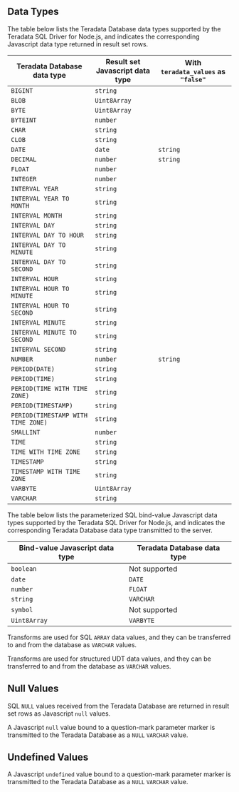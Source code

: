 ## Data Types

The table below lists the Teradata Database data types supported by the Teradata SQL Driver for Node.js, and indicates the corresponding Javascript data type returned in result set rows.

Teradata Database data type        | Result set Javascript data type   | With `teradata_values` as `"false"`
---------------------------------- | --------------------------------- | ---
`BIGINT`                           | `string`                          |
`BLOB`                             | `Uint8Array`                      |
`BYTE`                             | `Uint8Array`                      |
`BYTEINT`                          | `number`                          |
`CHAR`                             | `string`                          |
`CLOB`                             | `string`                          |
`DATE`                             | `date`                            | `string`
`DECIMAL`                          | `number`                          | `string`
`FLOAT`                            | `number`                          |
`INTEGER`                          | `number`                          |
`INTERVAL YEAR`                    | `string`                          |
`INTERVAL YEAR TO MONTH`           | `string`                          |
`INTERVAL MONTH`                   | `string`                          |
`INTERVAL DAY`                     | `string`                          |
`INTERVAL DAY TO HOUR`             | `string`                          |
`INTERVAL DAY TO MINUTE`           | `string`                          |
`INTERVAL DAY TO SECOND`           | `string`                          |
`INTERVAL HOUR`                    | `string`                          |
`INTERVAL HOUR TO MINUTE`          | `string`                          |
`INTERVAL HOUR TO SECOND`          | `string`                          |
`INTERVAL MINUTE`                  | `string`                          |
`INTERVAL MINUTE TO SECOND`        | `string`                          |
`INTERVAL SECOND`                  | `string`                          |
`NUMBER`                           | `number`                          | `string`
`PERIOD(DATE)`                     | `string`                          |
`PERIOD(TIME)`                     | `string`                          |
`PERIOD(TIME WITH TIME ZONE)`      | `string`                          |
`PERIOD(TIMESTAMP)`                | `string`                          |
`PERIOD(TIMESTAMP WITH TIME ZONE)` | `string`                          |
`SMALLINT`                         | `number`                          |
`TIME`                             | `string`                          |
`TIME WITH TIME ZONE`              | `string`                          |
`TIMESTAMP`                        | `string`                          |
`TIMESTAMP WITH TIME ZONE`         | `string`                          |
`VARBYTE`                          | `Uint8Array`                      |
`VARCHAR`                          | `string`                          |

The table below lists the parameterized SQL bind-value Javascript data types supported by the Teradata SQL Driver for Node.js, and indicates the corresponding Teradata Database data type transmitted to the server.

Bind-value Javascript data type   | Teradata Database data type
--------------------------------- | ---
`boolean`                         |  Not supported
`date`                            | `DATE`
`number`                          | `FLOAT`
`string`                          | `VARCHAR`
`symbol`                          |  Not supported
`Uint8Array`                      | `VARBYTE`

Transforms are used for SQL `ARRAY` data values, and they can be transferred to and from the database as `VARCHAR` values.

Transforms are used for structured UDT data values, and they can be transferred to and from the database as `VARCHAR` values.

<a name="NullValues"></a>

## Null Values

SQL `NULL` values received from the Teradata Database are returned in result set rows as Javascript `null` values.

A Javascript `null` value bound to a question-mark parameter marker is transmitted to the Teradata Database as a `NULL` `VARCHAR` value.

## Undefined Values

A Javascript `undefined` value bound to a question-mark parameter marker is transmitted to the Teradata Database as a `NULL` `VARCHAR` value.
